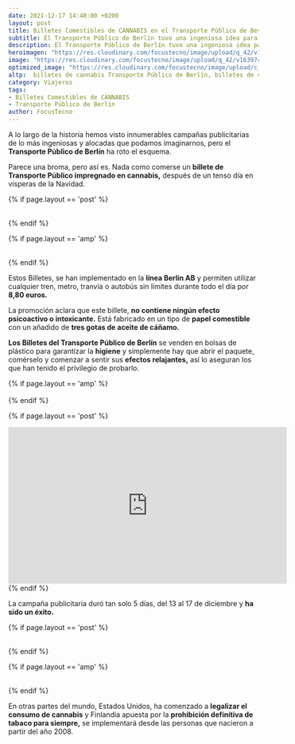 ```yaml
---
date: 2021-12-17 14:40:00 +0200
layout: post
title: Billetes Comestibles de CANNABIS en el Transporte Público de Berlín para Relajarse Navidad
subtitle: El Transporte Público de Berlín tuvo una ingeniosa idea para que las vueltas a casa después de una larga jornada laboral, sean más relajadas con un poco de cannabis
description: El Transporte Público de Berlín tuvo una ingeniosa idea para que las vueltas a casa después de una larga jornada laboral, sean más relajadas con un poco de cannabis
heroimagen: "https://res.cloudinary.com/focustecno/image/upload/q_42/v1639744920/billetes-comestibles-de-cannabis-en-el-tranporte-publico-de-berlin-para-relajarse-navidad_kiwhen.jpg"
image: "https://res.cloudinary.com/focustecno/image/upload/q_42/v1639744920/billetes-comestibles-de-cannabis-en-el-tranporte-publico-de-berlin-para-relajarse-navidad_kiwhen.jpg"
optimized_image: "https://res.cloudinary.com/focustecno/image/upload/c_scale,q_42,w_445/v1639744920/billetes-comestibles-de-cannabis-en-el-tranporte-publico-de-berlin-para-relajarse-navidad_kiwhen.jpg"
altp:  billetes de cannabis Transporte Público de Berlín, billetes de cannabis transporte publico de berlin, billetes de cannabis transporte público en berlín 2021, billetes de cannabis transporte publico berlin precios, billetes de cannabis transporte público berlin horario, billetes de cannabis cuanto cuesta el transporte público de berlin, billetes de cannabis transporte publico en berlin, billetes de cannabis transporte publico en berlin precios, billetes de cannabis transporte público en berlin horarios, billetes de marihuana Transporte Público de Berlín, billetes de marihuana transporte publico de berlin, billetes de marihuana transporte público en berlín 2021, billetes de marihuana transporte publico berlin precios, billetes de marihuana transporte público berlin horario, billetes de marihuana cuanto cuesta el transporte público de berlin, billetes de marihuana transporte publico en berlin, billetes de marihuana transporte publico en berlin precios, billetes de marihuana transporte público en berlin horarios, billetes de comestibles de cannabis Transporte Público de Berlín, billetes de comestibles de cannabis transporte publico de berlin, billetes de comestibles de cannabis transporte público en berlín 2021, billetes de comestibles de cannabis transporte publico berlin precios, billetes de comestibles de cannabis transporte público berlin horario, billetes de comestibles de cannabis cuanto cuesta el transporte público de berlin, billetes de comestibles de cannabis transporte publico en berlin, billetes de comestibles de cannabis transporte publico en berlin precios, billetes de comestibles de cannabis transporte público en berlin horarios
category: Viajeros
tags:
- Billetes Comestibles de CANNABIS
- Transporte Público de Berlín
author: FocusTecno
---
```


A lo largo de la historia hemos visto innumerables campañas publicitarias de lo más ingeniosas y alocadas que podamos imaginarnos, pero el **Transporte Público de Berlín** ha roto el esquema.

Parece una broma, pero así es. Nada como comerse un **billete de Transporte Público impregnado en cannabis,** después de un tenso día en vísperas de la Navidad. 

{% if page.layout == 'post' %}
<br/>
<ins class="adsbygoogle"
     style="display:block"
     data-ad-client="ca-pub-4858467408884489"
     data-ad-slot="4415831152"
     data-ad-format="auto"
     data-full-width-responsive="true"></ins>
<script>
     (adsbygoogle = window.adsbygoogle || []).push({});
</script>
<br/>
{% endif %}

{% if page.layout == 'amp' %}
<br/>
<amp-ad width="100vw" height="320"
     type="adsense"
     data-ad-client="ca-pub-4858467408884489"
     data-ad-slot="4415831152"
     data-auto-format="rspv"
     data-full-width="">
  <div overflow=""></div>
</amp-ad>
<br/>
{% endif %}


Estos Billetes, se han implementado en la **línea Berlín AB** y permiten utilizar cualquier tren, metro, tranvía o autobús sin límites durante todo el día por **8,80 euros.**

La promoción aclara que este billete, **no contiene ningún efecto psicoactivo o intoxicante.** Está fabricado en un tipo de **papel comestible** con un añadido de **tres gotas de aceite de cáñamo.**

**Los Billetes del Transporte Público de Berlín** se venden en bolsas de plástico para garantizar la **higiene** y simplemente hay que abrir el paquete, comérselo y comenzar a sentir sus **efectos relajantes,** así lo aseguran los que han tenido el privilegio de probarlo. 

{% if page.layout == 'amp' %}
<br/>
<amp-youtube
	width="480"
	height="270"
	layout="responsive"
	data-videoid="tFL7VVCPdnk">
</amp-youtube>
<br/>
{% endif %}

{% if page.layout == 'post' %}
<br/>
<iframe width="560" height="315" src="https://www.youtube.com/embed/tFL7VVCPdnk" title="YouTube video player" frameborder="0" allow="accelerometer; autoplay; clipboard-write; encrypted-media; gyroscope; picture-in-picture" allowfullscreen></iframe>
<br/>
{% endif %}

La campaña publicitaria duró tan solo 5 días, del 13 al 17 de diciembre y **ha sido un éxito.**

{% if page.layout == 'post' %}
<br/>
<ins class="adsbygoogle"
     style="display:block"
     data-ad-client="ca-pub-4858467408884489"
     data-ad-slot="2382378960"
     data-ad-format="auto"
     data-full-width-responsive="true"></ins>
<script>
     (adsbygoogle = window.adsbygoogle || []).push({});
</script>
<br/>
{% endif %}

{% if page.layout == 'amp' %}
<br/>
<amp-ad width="100vw" height="320"
     type="adsense"
     data-ad-client="ca-pub-4858467408884489"
     data-ad-slot="2382378960"
     data-auto-format="rspv"
     data-full-width="">
  <div overflow=""></div>
</amp-ad>
<br/>
{% endif %}

En otras partes del mundo, Estados Unidos, ha comenzado a **legalizar el consumo de cannabis** y Finlandia apuesta por la **prohibición definitiva de tabaco para siempre,** se implementará desde las personas que nacieron a partir del año 2008. 
